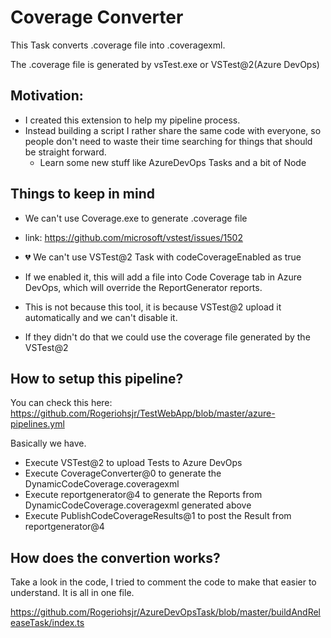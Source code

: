 # Coverage Converter
This Task converts .coverage file into .coveragexml. 

The .coverage file is generated by vsTest.exe or VSTest@2(Azure DevOps)

## Motivation:
- I created this extension to help my pipeline process.
- Instead building a script I rather share the same code with everyone, so people don't need to waste their time searching for things that should be straight forward.
  - Learn some new stuff like AzureDevOps Tasks and a bit of Node


## Things to keep in mind
- We can't use Coverage.exe to generate .coverage file
 - link: https://github.com/microsoft/vstest/issues/1502

- :broken_heart: We can't use VSTest@2 Task with codeCoverageEnabled as true
 - If we enabled it, this will add a file into Code Coverage tab in Azure DevOps, which will override the ReportGenerator reports.
 - This is not because this tool, it is because VSTest@2 upload it automatically and we can't disable it.
 - If they didn't do that we could use the coverage file generated by the VSTest@2


## How to setup this pipeline?

You can check this here:
https://github.com/Rogeriohsjr/TestWebApp/blob/master/azure-pipelines.yml

Basically we have.

- Execute VSTest@2 to upload Tests to Azure DevOps
- Execute CoverageConverter@0 to generate the DynamicCodeCoverage.coveragexml
- Execute reportgenerator@4 to generate the Reports from DynamicCodeCoverage.coveragexml generated above
- Execute PublishCodeCoverageResults@1 to post the Result from reportgenerator@4


## How does the convertion works?

Take a look in the code, I tried to comment the code to make that easier to understand. It is all in one file.

https://github.com/Rogeriohsjr/AzureDevOpsTask/blob/master/buildAndReleaseTask/index.ts